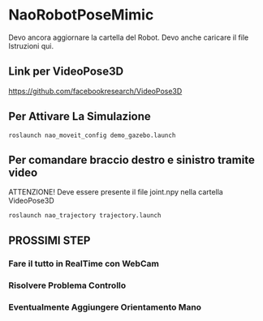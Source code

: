 # NaoRobotPoseMimic

Devo ancora aggiornare la cartella del Robot. Devo anche caricare il file Istruzioni qui.

## Link per VideoPose3D

https://github.com/facebookresearch/VideoPose3D

## Per Attivare La Simulazione
```
roslaunch nao_moveit_config demo_gazebo.launch
```
## Per comandare braccio destro e sinistro tramite video 
ATTENZIONE! Deve essere presente il file joint.npy nella cartella VideoPose3D

```
roslaunch nao_trajectory trajectory.launch
```

## PROSSIMI STEP

### Fare il tutto in RealTime con WebCam
### Risolvere Problema Controllo
### Eventualmente Aggiungere Orientamento Mano
